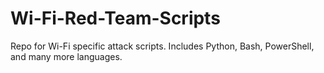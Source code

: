 # Wi-Fi-Red-Team-Scripts
Repo for Wi-Fi specific attack scripts. Includes Python, Bash, PowerShell, and many more languages.
